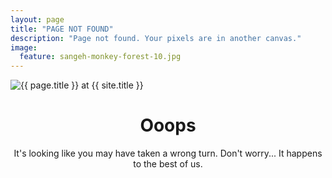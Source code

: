 ```yaml
---
layout: page
title: "PAGE NOT FOUND"
description: "Page not found. Your pixels are in another canvas."
image:
  feature: sangeh-monkey-forest-10.jpg
---
```

<img src="{{ site.url }}/images/elements/hmfaysal-404.jpg" alt="{{ page.title }} at {{ site.title }}">

<div style="text-align:center">
	<h1>Ooops</h1>
	<p style="text-align:center">It's looking like you may have taken a wrong turn. Don't worry... It happens to the best of us.</p>
</div>
